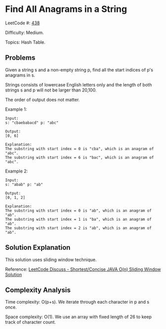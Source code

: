 # Find All Anagrams in a String

LeetCode #: [438](https://leetcode.com/problems/find-all-anagrams-in-a-string/)

Difficulty: Medium.

Topics: Hash Table.

## Problems

Given a string s and a non-empty string p, find all the start indices of p's anagrams in s.

Strings consists of lowercase English letters only and the length of both strings s and p will not be larger than 20,100.

The order of output does not matter.

Example 1:

```text
Input:
s: "cbaebabacd" p: "abc"

Output:
[0, 6]

Explanation:
The substring with start index = 0 is "cba", which is an anagram of "abc".
The substring with start index = 6 is "bac", which is an anagram of "abc".
```

Example 2:

```text
Input:
s: "abab" p: "ab"

Output:
[0, 1, 2]

Explanation:
The substring with start index = 0 is "ab", which is an anagram of "ab".
The substring with start index = 1 is "ba", which is an anagram of "ab".
The substring with start index = 2 is "ab", which is an anagram of "ab".
```

## Solution Explanation

This solution uses sliding window technique.

Reference: [LeetCode Discuss - Shortest/Concise JAVA O(n) Sliding Window Solution](https://leetcode.com/problems/find-all-anagrams-in-a-string/discuss/92015/ShortestConcise-JAVA-O(n)-Sliding-Window-Solution)

## Complexity Analysis

Time complexity: O(p+s). We iterate through each character in p and s once.

Space complexity: O(1). We use an array with fixed length of 26 to keep track of character count.
